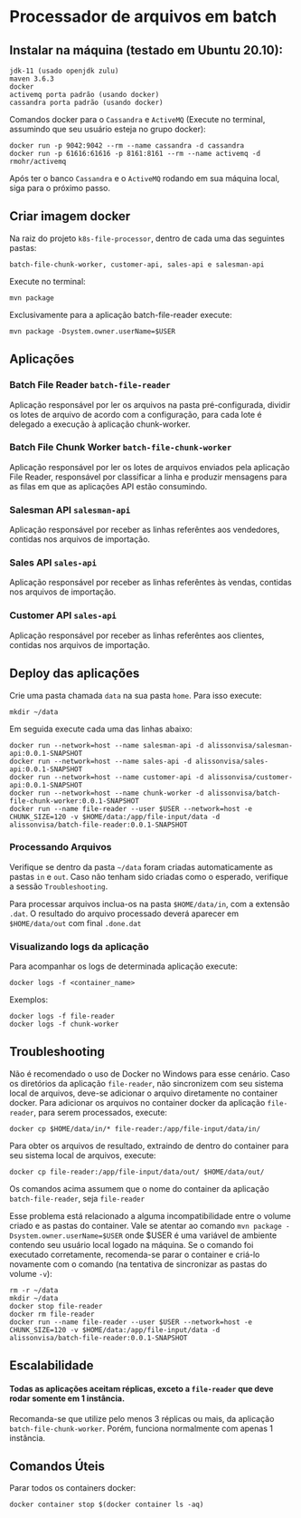 # Processador de arquivos em batch

## Instalar na máquina (testado em Ubuntu 20.10):

```
jdk-11 (usado openjdk zulu)
maven 3.6.3
docker
activemq porta padrão (usando docker)
cassandra porta padrão (usando docker)
```

Comandos docker para o `Cassandra` e `ActiveMQ` (Execute no terminal, assumindo que seu usuário esteja no grupo docker):

```
docker run -p 9042:9042 --rm --name cassandra -d cassandra
docker run -p 61616:61616 -p 8161:8161 --rm --name activemq -d rmohr/activemq
```

Após ter o banco `Cassandra` e o `ActiveMQ` rodando em sua máquina local, siga para o próximo passo.

## Criar imagem docker

Na raiz do projeto `k8s-file-processor`, dentro de cada uma das seguintes pastas:

```
batch-file-chunk-worker, customer-api, sales-api e salesman-api
```

Execute no terminal:

```
mvn package
```

Exclusivamente para a aplicação batch-file-reader execute:

```
mvn package -Dsystem.owner.userName=$USER
```

## Aplicações

### Batch File Reader `batch-file-reader`

Aplicação responsável por ler os arquivos na pasta pré-configurada, dividir os lotes de arquivo de acordo com a configuração, para cada lote é delegado a execução à aplicação chunk-worker.

### Batch File Chunk Worker `batch-file-chunk-worker`

Aplicação responsável por ler os lotes de arquivos enviados pela aplicação File Reader, responsável por classificar a linha e produzir mensagens para as filas em que as aplicações API estão consumindo.


### Salesman API `salesman-api`

Aplicação responsável por receber as linhas referêntes aos vendedores, contidas nos arquivos de importação.

### Sales API `sales-api`

Aplicação responsável por receber as linhas referêntes às vendas, contidas nos arquivos de importação.

### Customer API `sales-api`

Aplicação responsável por receber as linhas referêntes aos clientes, contidas nos arquivos de importação.

## Deploy das aplicações

Crie uma pasta chamada `data` na sua pasta `home`. Para isso execute:

```
mkdir ~/data
```

Em seguida execute cada uma das linhas abaixo:

```
docker run --network=host --name salesman-api -d alissonvisa/salesman-api:0.0.1-SNAPSHOT
docker run --network=host --name sales-api -d alissonvisa/sales-api:0.0.1-SNAPSHOT
docker run --network=host --name customer-api -d alissonvisa/customer-api:0.0.1-SNAPSHOT
docker run --network=host --name chunk-worker -d alissonvisa/batch-file-chunk-worker:0.0.1-SNAPSHOT
docker run --name file-reader --user $USER --network=host -e CHUNK_SIZE=120 -v $HOME/data:/app/file-input/data -d alissonvisa/batch-file-reader:0.0.1-SNAPSHOT
```

### Processando Arquivos

Verifique se dentro da pasta `~/data` foram criadas automaticamente as pastas `in` e `out`. Caso não tenham sido criadas como o esperado, verifique a sessão `Troubleshooting`.

Para processar arquivos inclua-os na pasta `$HOME/data/in`, com a extensão `.dat`.
O resultado do arquivo processado deverá aparecer em `$HOME/data/out` com final `.done.dat`

### Visualizando logs da aplicação

Para acompanhar os logs de determinada aplicação execute:

```
docker logs -f <container_name>
```
Exemplos:
```
docker logs -f file-reader
docker logs -f chunk-worker
```

## Troubleshooting

Não é recomendado o uso de Docker no Windows para esse cenário.
Caso os diretórios da aplicação `file-reader`, não sincronizem com seu sistema local de arquivos, deve-se adicionar o arquivo diretamente no container docker.
Para adicionar os arquivos no container docker da aplicação `file-reader`, para serem processados, execute:

```
docker cp $HOME/data/in/* file-reader:/app/file-input/data/in/
```

Para obter os arquivos de resultado, extraindo de dentro do container para seu sistema local de arquivos, execute:

```
docker cp file-reader:/app/file-input/data/out/ $HOME/data/out/
```

Os comandos acima assumem que o nome do container da aplicação `batch-file-reader`, seja `file-reader`

Esse problema está relacionado a alguma incompatibilidade entre o volume criado e as pastas do container. Vale se atentar ao comando `mvn package -Dsystem.owner.userName=$USER` onde $USER é uma variável de ambiente contendo seu usuário local logado na máquina. Se o comando foi executado corretamente, recomenda-se parar o container e criá-lo novamente com o comando (na tentativa de sincronizar as pastas do volume `-v`):

```
rm -r ~/data
mkdir ~/data
docker stop file-reader
docker rm file-reader
docker run --name file-reader --user $USER --network=host -e CHUNK_SIZE=120 -v $HOME/data:/app/file-input/data -d alissonvisa/batch-file-reader:0.0.1-SNAPSHOT
```

## Escalabilidade

#### Todas as aplicações aceitam réplicas, exceto a `file-reader` que deve rodar somente em 1 instância.
Recomanda-se que utilize pelo menos 3 réplicas ou mais, da aplicação `batch-file-chunk-worker`. Porém, funciona normalmente com apenas 1 instância.

## Comandos Úteis

Parar todos os containers docker:

```
docker container stop $(docker container ls -aq)
```

